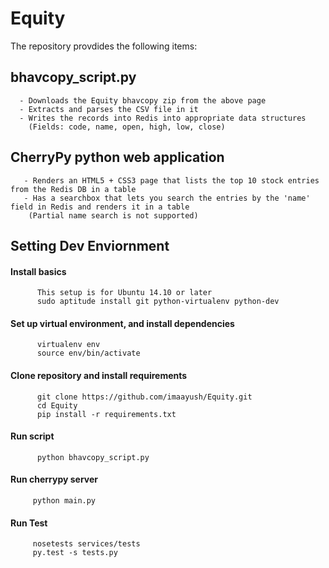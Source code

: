 # Equity
   
   The repository provdides the following items:
   
   ## bhavcopy_script.py
      - Downloads the Equity bhavcopy zip from the above page
      - Extracts and parses the CSV file in it
      - Writes the records into Redis into appropriate data structures
        (Fields: code, name, open, high, low, close)
        
   ## CherryPy python web application
       - Renders an HTML5 + CSS3 page that lists the top 10 stock entries from the Redis DB in a table
       - Has a searchbox that lets you search the entries by the 'name' field in Redis and renders it in a table
        (Partial name search is not supported) 
       

  ## Setting Dev Enviornment

     
   #### Install basics
          This setup is for Ubuntu 14.10 or later
          sudo aptitude install git python-virtualenv python-dev

   #### Set up virtual environment, and install dependencies
          virtualenv env
          source env/bin/activate

   #### Clone repository and install requirements

          git clone https://github.com/imaayush/Equity.git
          cd Equity
          pip install -r requirements.txt
          
   #### Run script
          python bhavcopy_script.py
          
   #### Run cherrypy server
         python main.py
   
   #### Run Test
         nosetests services/tests
         py.test -s tests.py

      
